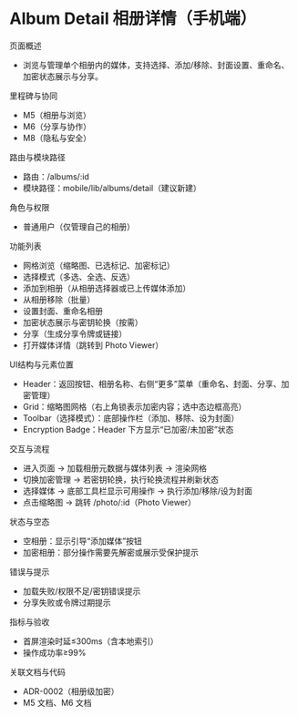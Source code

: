 # Album Detail 相册详情（手机端）

页面概述
- 浏览与管理单个相册内的媒体，支持选择、添加/移除、封面设置、重命名、加密状态展示与分享。

里程碑与协同
- M5（相册与浏览）
- M6（分享与协作）
- M8（隐私与安全）

路由与模块路径
- 路由：/albums/:id
- 模块路径：mobile/lib/albums/detail（建议新建）

角色与权限
- 普通用户（仅管理自己的相册）

功能列表
- 网格浏览（缩略图、已选标记、加密标记）
- 选择模式（多选、全选、反选）
- 添加到相册（从相册选择器或已上传媒体添加）
- 从相册移除（批量）
- 设置封面、重命名相册
- 加密状态展示与密钥轮换（按需）
- 分享（生成分享令牌或链接）
- 打开媒体详情（跳转到 Photo Viewer）

UI结构与元素位置
- Header：返回按钮、相册名称、右侧“更多”菜单（重命名、封面、分享、加密管理）
- Grid：缩略图网格（右上角锁表示加密内容；选中态边框高亮）
- Toolbar（选择模式）：底部操作栏（添加、移除、设为封面）
- Encryption Badge：Header 下方显示“已加密/未加密”状态

交互与流程
- 进入页面 → 加载相册元数据与媒体列表 → 渲染网格
- 切换加密管理 → 若密钥轮换，执行轮换流程并刷新状态
- 选择媒体 → 底部工具栏显示可用操作 → 执行添加/移除/设为封面
- 点击缩略图 → 跳转 /photo/:id（Photo Viewer）

状态与空态
- 空相册：显示引导“添加媒体”按钮
- 加密相册：部分操作需要先解密或展示受保护提示

错误与提示
- 加载失败/权限不足/密钥错误提示
- 分享失败或令牌过期提示

指标与验收
- 首屏渲染时延≤300ms（含本地索引）
- 操作成功率≥99%

关联文档与代码
- ADR-0002（相册级加密）
- M5 文档、M6 文档